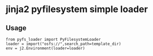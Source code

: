 # jinja2 pyfilesystem simple  loader 

## Usage

```code
from pyfs_loader import PyFilesystemLoader
loader = import("osfs://",search_path=template_dir)
env = j2.Environment(loader=loader)
```